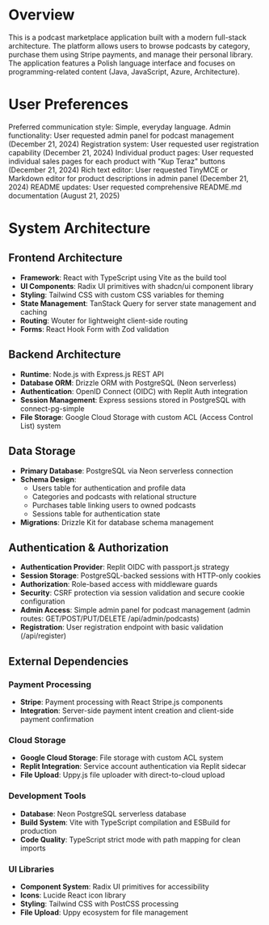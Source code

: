 # Overview

This is a podcast marketplace application built with a modern full-stack architecture. The platform allows users to browse podcasts by category, purchase them using Stripe payments, and manage their personal library. The application features a Polish language interface and focuses on programming-related content (Java, JavaScript, Azure, Architecture).

# User Preferences

Preferred communication style: Simple, everyday language.
Admin functionality: User requested admin panel for podcast management (December 21, 2024)
Registration system: User requested user registration capability (December 21, 2024)
Individual product pages: User requested individual sales pages for each product with "Kup Teraz" buttons (December 21, 2024)
Rich text editor: User requested TinyMCE or Markdown editor for product descriptions in admin panel (December 21, 2024)
README updates: User requested comprehensive README.md documentation (August 21, 2025)

# System Architecture

## Frontend Architecture
- **Framework**: React with TypeScript using Vite as the build tool
- **UI Components**: Radix UI primitives with shadcn/ui component library
- **Styling**: Tailwind CSS with custom CSS variables for theming
- **State Management**: TanStack Query for server state management and caching
- **Routing**: Wouter for lightweight client-side routing
- **Forms**: React Hook Form with Zod validation

## Backend Architecture
- **Runtime**: Node.js with Express.js REST API
- **Database ORM**: Drizzle ORM with PostgreSQL (Neon serverless)
- **Authentication**: OpenID Connect (OIDC) with Replit Auth integration
- **Session Management**: Express sessions stored in PostgreSQL with connect-pg-simple
- **File Storage**: Google Cloud Storage with custom ACL (Access Control List) system

## Data Storage
- **Primary Database**: PostgreSQL via Neon serverless connection
- **Schema Design**: 
  - Users table for authentication and profile data
  - Categories and podcasts with relational structure
  - Purchases table linking users to owned podcasts
  - Sessions table for authentication state
- **Migrations**: Drizzle Kit for database schema management

## Authentication & Authorization
- **Authentication Provider**: Replit OIDC with passport.js strategy
- **Session Storage**: PostgreSQL-backed sessions with HTTP-only cookies
- **Authorization**: Role-based access with middleware guards
- **Security**: CSRF protection via session validation and secure cookie configuration
- **Admin Access**: Simple admin panel for podcast management (admin routes: GET/POST/PUT/DELETE /api/admin/podcasts)
- **Registration**: User registration endpoint with basic validation (/api/register)

## External Dependencies

### Payment Processing
- **Stripe**: Payment processing with React Stripe.js components
- **Integration**: Server-side payment intent creation and client-side payment confirmation

### Cloud Storage
- **Google Cloud Storage**: File storage with custom ACL system
- **Replit Integration**: Service account authentication via Replit sidecar
- **File Upload**: Uppy.js file uploader with direct-to-cloud upload

### Development Tools
- **Database**: Neon PostgreSQL serverless database
- **Build System**: Vite with TypeScript compilation and ESBuild for production
- **Code Quality**: TypeScript strict mode with path mapping for clean imports

### UI Libraries
- **Component System**: Radix UI primitives for accessibility
- **Icons**: Lucide React icon library
- **Styling**: Tailwind CSS with PostCSS processing
- **File Upload**: Uppy ecosystem for file management